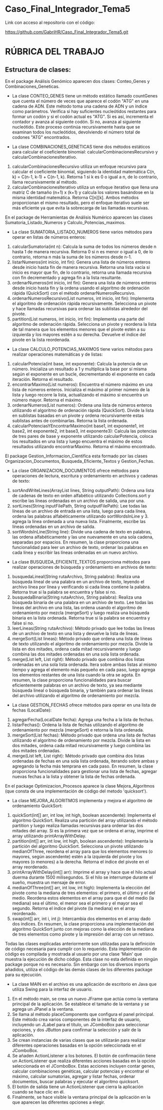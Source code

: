 # Caso_Final_Integrador_Tema5

Link con acceso al repositorio con el código:

https://github.com/GabriHR/Caso_Final_Integrador_Tema5.git


# RÚBRICA DEL TRABAJO

## Estructura de clases:

En el package Análisis Genómico aparecen dos clases: Conteo_Genes y Combinaciones_Geneticas.
  - La clase CONTEO_GENES tiene un método estático llamado countGenes que cuenta el número de veces que aparece el codón "ATG" en una cadena de ADN. Este método toma una cadena de ADN y un índice como parámetros. Verifica si hay suficientes nucleótidos restantes para formar un codón y si el codón actual es "ATG". Si es así, incrementa el contador y avanza al siguiente codón. Si no, avanza al siguiente nucleótido. Este proceso continúa recursivamente hasta que se examinan todos los nucleótidos, devolviendo el número total de codones "ATG" encontrados.
    
  - La clase COMBINACIONES_GENETICAS tiene dos métodos estáticos para calcular el coeficiente binomial: calcularCombinacionesRecursivo y calcularCombinacionesIterativo.
1. calcularCombinacionesRecursivo utiliza un enfoque recursivo para calcular el coeficiente binomial, siguiendo la identidad matemática C(n, k) = C(n-1, k-1) + C(n-1, k). Retorna 1 si k es 0 o igual a n, de       lo contrario, llama recursivamente al método.
2. calcularCombinacionesIterativo utiliza un enfoque iterativo que llena una matriz C de tamaño (n+1) x (k+1) y calcula los valores basándose en la misma identidad matemática. Retorna C[n][k].
Ambos métodos proporcionan el mismo resultado, pero el enfoque iterativo suele ser más eficiente ya que evita la sobrecarga de las llamadas recursivas.

En el package de Herramientas de Análisis Numérico aparecen las clases Sumatoria_Listado_Numeros y Calculo_Potencias_maximos.
  - La clase SUMATORIA_LISTADO_NUMEROS tiene varios métodos para operar en listas de números enteros:
1. calcularSumatoria(int n): Calcula la suma de todos los números desde n hasta 1 de manera recursiva. Retorna 0 si n es menor o igual a 0, de lo contrario, retorna n más la suma de los números desde n-1.
2. listarNumeros(int inicio, int fin): Genera una lista de números enteros desde inicio hasta fin de manera recursiva. Retorna una lista vacía si inicio es mayor que fin, de lo contrario, retorna una llamada recursiva con fin decrementado y agrega fin a la lista resultante.
3. ordenarNumeros(int inicio, int fin): Genera una lista de números enteros desde inicio hasta fin y la ordena usando el algoritmo de ordenación rápida (QuickSort) con el método ordenarNumerosRecursivo.
4. ordenarNumerosRecursivo(List<Integer> numeros, int inicio, int fin): Implementa el algoritmo de ordenación rápida recursivamente. Selecciona un pivote y hace llamadas recursivas para ordenar las sublistas alrededor del pivote.
5. partition(List<Integer> numeros, int inicio, int fin): Implementa una parte del algoritmo de ordenación rápida. Selecciona un pivote y reordena la lista de tal manera que los elementos menores que el pivote estén a su izquierda y los mayores estén a su derecha. Devuelve el índice del pivote en la lista reordenada.

  - La clase CALCULO_POTENCIAS_MAXIMOS tiene varios métodos para realizar operaciones matemáticas y de listas:
1. calcularPotencia(int base, int exponente): Calcula la potencia de un número. Inicializa un resultado a 1 y multiplica la base por sí misma según el exponente en un bucle, decrementando el exponente en cada iteración. Retorna el resultado.
2. encontrarMaximo(List<Integer> numeros): Encuentra el número máximo en una lista de números enteros. Inicializa el máximo al primer número de la lista y luego recorre la lista, actualizando el máximo si encuentra un número mayor. Retorna el máximo.
3. ordenarNumeros(List<Integer> numeros): Ordena una lista de números enteros utilizando el algoritmo de ordenación rápida (QuickSort). Divide la lista en sublistas basadas en un pivote y ordena recursivamente estas sublistas antes de combinarlas. Retorna la lista ordenada.
4. calcularPotenciasYEncontrarMaximo(int base1, int exponente1, int base2, int exponente2, int base3, int exponente3): Calcula las potencias de tres pares de base y exponente utilizando calcularPotencia, coloca los resultados en una lista y luego encuentra el máximo de estos resultados utilizando encontrarMaximo. Retorna el máximo encontrado.

El package Gestion_Informacion_Cientifica esta formado por las clases Organizacion_Documentos, Busqueda_Eficiente_Textos y Gestion_Fechas.
  - La clase ORGANIZACION_DOCUMENTOS ofrece métodos para operaciones de lectura, escritura y ordenamiento en archivos y cadenas de texto:
1. sortAndWriteLines(ArrayList<String> lines, String outputPath): Ordena una lista de cadenas de texto en orden alfabético utilizando Collections.sort y escribe las líneas ordenadas en un archivo de salida, una por una.
2. sortLines(String inputFilePath, String outputFilePath): Lee todas las líneas de un archivo de entrada en una lista, luego para cada línea, ordena las palabras alfabéticamente utilizando sortWordsInLine y 3. agrega la línea ordenada a una nueva lista. Finalmente, escribe las líneas ordenadas en un archivo de salida.
3. sortWordsInLine(String line): Divide una cadena de texto en palabras, las ordena alfabéticamente y las une nuevamente en una sola cadena, separadas por espacios.
En resumen, la clase proporciona una funcionalidad para leer un archivo de texto, ordenar las palabras en cada línea y escribir las líneas ordenadas en un nuevo archivo.

  - La clase BUSQUEDA_EFICIENTE_TEXTOS proporciona métodos para realizar operaciones de búsqueda y ordenamiento en archivos de texto:
1. busquedaLineal(String rutaArchivo, String palabra): Realiza una búsqueda lineal de una palabra en un archivo de texto, leyendo el archivo línea por línea y verificando si cada línea contiene la palabra. Retorna true si la palabra se encuentra y false si no.
2. busquedaBinaria(String rutaArchivo, String palabra): Realiza una búsqueda binaria de una palabra en un archivo de texto. Lee todas las líneas del archivo en una lista, las ordena usando el algoritmo de ordenamiento por mezcla (mergeSort) y luego realiza una búsqueda binaria en la lista ordenada. Retorna true si la palabra se encuentra y false si no.
3. leerLineas(String rutaArchivo): Método privado que lee todas las líneas de un archivo de texto en una lista y devuelve la lista de líneas.
4. mergeSort(List<String> lineas): Método privado que ordena una lista de líneas de texto utilizando el algoritmo de ordenamiento por mezcla. Divide la lista en dos mitades, ordena cada mitad recursivamente y luego combina las dos mitades ordenadas en una sola lista ordenada.
5. merge(List<String> left, List<String> right): Método privado que combina dos listas ordenadas en una sola lista ordenada. Itera sobre ambas listas al mismo tiempo y agrega el elemento más pequeño en cada paso, luego agrega los elementos restantes de una lista cuando la otra se agota.
En resumen, la clase proporciona funcionalidades para buscar eficientemente palabras en un archivo de texto, ya sea mediante búsqueda lineal o búsqueda binaria, y también para ordenar las líneas del archivo utilizando el algoritmo de ordenamiento por mezcla.

  - La clase GESTION_FECHAS ofrece métodos para operar en una lista de fechas (LocalDate):
1. agregarFecha(LocalDate fecha): Agrega una fecha a la lista de fechas.
2. listarFechas(): Ordena la lista de fechas utilizando el algoritmo de ordenamiento por mezcla (mergeSort) e retorna la lista ordenada.
3. mergeSort(List<LocalDate> fechas): Método privado que ordena una lista de fechas utilizando el algoritmo de ordenamiento por mezcla. Divide la lista en dos mitades, ordena cada mitad recursivamente y luego combina las dos mitades ordenadas.
4. merge(List<LocalDate> left, List<LocalDate> right): Método privado que combina dos listas ordenadas de fechas en una sola lista ordenada, iterando sobre ambas y agregando la fecha más temprana en cada paso.
En resumen, la clase proporciona funcionalidades para gestionar una lista de fechas, agregar nuevas fechas a la lista y obtener la lista de fechas ordenada.

En el package Optimizacion_Procesos aparece la clase Mejora_Algoritmos (que consta de una implementación de código del metodo 'quicksort').
  - La clase MEJORA_ALGORITMOS implementa y mejora el algoritmo de ordenamiento QuickSort:
1. quickSort(int[] arr, int low, int high, boolean ascendente): Implementa el algoritmo QuickSort. Realiza una partición del array utilizando el método partition y luego realiza llamadas recursivas para ordenar las dos mitades del array. Si es la primera vez que se ordena el array, imprime el array utilizando printArrayWithDelay.
2. partition(int[] arr, int low, int high, boolean ascendente): Implementa la partición del algoritmo QuickSort. Selecciona un pivote utilizando medianOfThree, reordena el array para que los elementos menores (o mayores, según ascendente) estén a la izquierda del pivote y los mayores (o menores) a la derecha. Retorna el índice del pivote en el array reordenado.
3. printArrayWithDelay(int[] arr): Imprime el array y hace que el hilo actual duerma durante 1500 milisegundos. Si el hilo se interrumpe durante el sueño, muestra un mensaje de error.
4. medianOfThree(int[] arr, int low, int high): Implementa la elección del pivote como la mediana de tres elementos: el primero, el último y el del medio. Reordena estos elementos en el array para que el del medio (la mediana) sea el último, el menor sea el primero y el mayor sea el segundo. Retorna el índice del pivote (la mediana) en el array reordenado.
5. swap(int[] arr, int i, int j): Intercambia dos elementos en el array dado dos índices.
En resumen, la clase proporciona una implementación del algoritmo QuickSort junto con mejoras como la elección de la mediana de tres elementos como pivote y la impresión del array con un retraso.

Todas las clases explicadas anteriormente son utilizadas para la definición de código necesaria para cumplir con lo requerido. Esta implementación de código es compilada y mostrada al usuario por una clase 'Main' que muestra la ejecución de dicho código. Esta clase no esta definida en ningún package porque no es necesario. Sin embargo con los diversos imports añadidos, utiliza el código de las demás clases de los diferentes package para su ejecución.

- La clase MAIN en el archivo es una aplicación de escritorio en Java que utiliza Swing para la interfaz de usuario. 
1. En el método main, se crea un nuevo JFrame que actúa como la ventana principal de la aplicación. Se establece el tamaño de la ventana y se agrega un JPanel a la ventana.  
2. Se llama al método placeComponents que configura el panel principal. Este método crea varios componentes de la interfaz de usuario, incluyendo un JLabel para el título, un JComboBox para seleccionar opciones, y dos JButton para confirmar la selección y salir de la aplicación.  
3. Se crean instancias de varias clases que se utilizarán para realizar diferentes operaciones basadas en la opción seleccionada en el JComboBox.  
4. Se añaden ActionListener a los botones. El botón de confirmación tiene un ActionListener que realiza diferentes acciones basadas en la opción seleccionada en el JComboBox. Estas acciones incluyen contar genes, calcular combinaciones genéticas, calcular potencias y encontrar el máximo, calcular sumatorias, agregar y listar fechas, ordenar documentos, buscar palabras y ejecutar el algoritmo quicksort.  
5. El botón de salida tiene un ActionListener que cierra la aplicación cuando se hace clic en él.  
6. Finalmente, se hace visible la ventana principal de la aplicación en la que aparecen las diferentes opciones a elegir.
